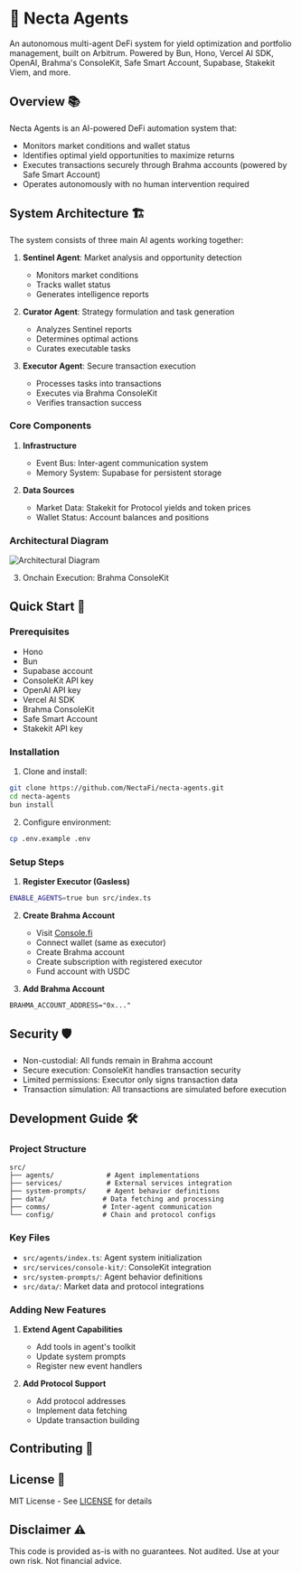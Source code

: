 # 🤖 Necta Agents

An autonomous multi-agent DeFi system for yield optimization and portfolio management, built on Arbitrum. Powered by Bun, Hono, Vercel AI SDK, OpenAI, Brahma's ConsoleKit, Safe Smart Account, Supabase, Stakekit Viem, and more.

## Overview 📚

Necta Agents is an AI-powered DeFi automation system that:

-   Monitors market conditions and wallet status
-   Identifies optimal yield opportunities to maximize returns
-   Executes transactions securely through Brahma accounts (powered by Safe Smart Account)
-   Operates autonomously with no human intervention required

## System Architecture 🏗️

The system consists of three main AI agents working together:

1. **Sentinel Agent**: Market analysis and opportunity detection

    - Monitors market conditions
    - Tracks wallet status
    - Generates intelligence reports

2. **Curator Agent**: Strategy formulation and task generation

    - Analyzes Sentinel reports
    - Determines optimal actions
    - Curates executable tasks

3. **Executor Agent**: Secure transaction execution
    - Processes tasks into transactions
    - Executes via Brahma ConsoleKit
    - Verifies transaction success

### Core Components

1. **Infrastructure**

    - Event Bus: Inter-agent communication system
    - Memory System: Supabase for persistent storage

2. **Data Sources**

    - Market Data: Stakekit for Protocol yields and token prices
    - Wallet Status: Account balances and positions

### Architectural Diagram

![Architectural Diagram](./docs/images/necta-agents-arch.png)

3. Onchain Execution: Brahma ConsoleKit

## Quick Start 🚀

### Prerequisites

-   Hono
-   Bun
-   Supabase account
-   ConsoleKit API key
-   OpenAI API key
-   Vercel AI SDK
-   Brahma ConsoleKit
-   Safe Smart Account
-   Stakekit API key

### Installation

1. Clone and install:

```bash
git clone https://github.com/NectaFi/necta-agents.git
cd necta-agents
bun install
```

2. Configure environment:

```bash
cp .env.example .env
```

### Setup Steps

1. **Register Executor (Gasless)**

```bash
ENABLE_AGENTS=true bun src/index.ts
```

2. **Create Brahma Account**

    - Visit [Console.fi](https://dev.console.fi)
    - Connect wallet (same as executor)
    - Create Brahma account
    - Create subscription with registered executor
    - Fund account with USDC

3. **Add Brahma Account**

```env
BRAHMA_ACCOUNT_ADDRESS="0x..."
```

## Security 🛡️

-   Non-custodial: All funds remain in Brahma account
-   Secure execution: ConsoleKit handles transaction security
-   Limited permissions: Executor only signs transaction data
-   Transaction simulation: All transactions are simulated before execution

## Development Guide 🛠️

### Project Structure

```
src/
├── agents/             # Agent implementations
├── services/           # External services integration
├── system-prompts/     # Agent behavior definitions
├── data/              # Data fetching and processing
├── comms/             # Inter-agent communication
└── config/            # Chain and protocol configs
```

### Key Files

-   `src/agents/index.ts`: Agent system initialization
-   `src/services/console-kit/`: ConsoleKit integration
-   `src/system-prompts/`: Agent behavior definitions
-   `src/data/`: Market data and protocol integrations

### Adding New Features

1. **Extend Agent Capabilities**

    - Add tools in agent's toolkit
    - Update system prompts
    - Register new event handlers

2. **Add Protocol Support**
    - Add protocol addresses
    - Implement data fetching
    - Update transaction building

## Contributing 🤝

## License 📄

MIT License - See [LICENSE](LICENSE) for details

## Disclaimer ⚠️

This code is provided as-is with no guarantees. Not audited. Use at your own risk. Not financial advice.
